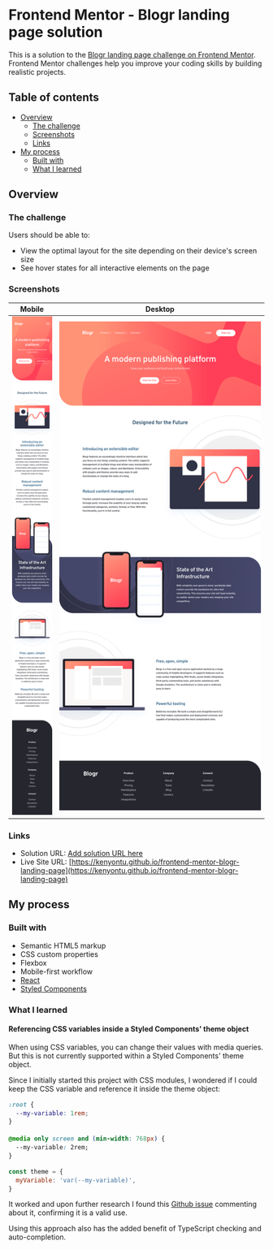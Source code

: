 # Frontend Mentor - Blogr landing page solution

This is a solution to the [Blogr landing page challenge on Frontend Mentor](https://www.frontendmentor.io/challenges/blogr-landing-page-EX2RLAApP). Frontend Mentor challenges help you improve your coding skills by building realistic projects.

## Table of contents

- [Overview](#overview)
  - [The challenge](#the-challenge)
  - [Screenshots](#screenshots)
  - [Links](#links)
- [My process](#my-process)
  - [Built with](#built-with)
  - [What I learned](#what-i-learned)

## Overview

### The challenge

Users should be able to:

- View the optimal layout for the site depending on their device's screen size
- See hover states for all interactive elements on the page

### Screenshots

| Mobile                                                                                                   | Desktop                                                                                                     |
| -------------------------------------------------------------------------------------------------------- | ----------------------------------------------------------------------------------------------------------- |
| <a href="./screenshots/mobile.png"><img src="./screenshots/mobile-thumb.png" alt="mobile preview" /></a> | <a href="./screenshots/desktop.png"><img src="./screenshots/desktop-thumb.png" alt="desktop preview" /></a> |

### Links

- Solution URL: [Add solution URL here](https://your-solution-url.com)
- Live Site URL: [https://kenyontu.github.io/frontend-mentor-blogr-landing-page](https://kenyontu.github.io/frontend-mentor-blogr-landing-page)

## My process

### Built with

- Semantic HTML5 markup
- CSS custom properties
- Flexbox
- Mobile-first workflow
- [React](https://reactjs.org/)
- [Styled Components](https://styled-components.com/)

### What I learned

#### Referencing CSS variables inside a Styled Components' theme object

When using CSS variables, you can change their values with media queries. But this is not currently supported within a Styled Components' theme object.

Since I initially started this project with CSS modules, I wondered if I could keep the CSS variable and reference it inside the theme object:

```css
:root {
  --my-variable: 1rem;
}

@media only screen and (min-width: 768px) {
  --my-variable: 2rem;
}
```

```js
const theme = {
  myVariable: 'var(--my-variable)',
}
```

It worked and upon further research I found this [Github issue](https://github.com/styled-components/styled-components/issues/2963#issuecomment-579002099) commenting about it, confirming it is a valid use.

Using this approach also has the added benefit of TypeScript checking and auto-completion.
